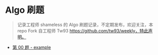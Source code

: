 # Algo 刷题

> 记录工程师 shameless 的 Algo 刷题记录，不定期发布，欢迎关注，本 repo Fork 自工程师 Tw93 https://github.com/tw93/weekly，特此声明。


* [第 00 题 - example](https://algo.shameless.top/posts/00-example)
